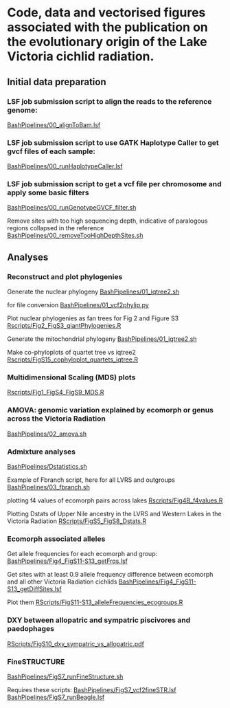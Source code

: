 # Code, data and vectorised figures associated with the publication on the evolutionary origin of the Lake Victoria cichlid radiation.

## Initial data preparation
### LSF job submission script to align the reads to the reference genome:
[BashPipelines/00_alignToBam.lsf](https://github.com/joanam/VictoriaRegionSuperflock/blob/main/BashPipelines/00_alignToBam.lsf)

### LSF job submission script to use GATK Haplotype Caller to get gvcf files of each sample:
[BashPipelines/00_runHaplotypeCaller.lsf](https://github.com/joanam/VictoriaRegionSuperflock/blob/main/BashPipelines/00_runHaplotypeCaller.lsf)

### LSF job submission script to get a vcf file per chromosome and apply some basic filters
[BashPipelines/00_runGenotypeGVCF_filter.sh](https://github.com/joanam/VictoriaRegionSuperflock/blob/main/BashPipelines/00_runGenotypeGVCF_filter.sh)

Remove sites with too high sequencing depth, indicative of paralogous regions collapsed in the reference
[BashPipelines/00_removeTooHighDepthSites.sh](https://github.com/joanam/VictoriaRegionSuperflock/blob/main/BashPipelines/00_removeTooHighDepthSites.sh)


## Analyses

### Reconstruct and plot phylogenies 

Generate the nuclear phylogeny
[BashPipelines/01_iqtree2.sh](https://github.com/joanam/VictoriaRegionSuperflock/blob/main/BashPipelines/01_iqtree2.sh)

for file conversion
[BashPipelines/01_vcf2phylip.py](https://github.com/joanam/VictoriaRegionSuperflock/blob/main/BashPipelines/01_vcf2phylip.py)


Plot nuclear phylogenies as fan trees for Fig 2 and Figure S3
[Rscripts/Fig2_FigS3_giantPhylogenies.R](https://github.com/joanam/VictoriaRegionSuperflock/blob/main/Rscripts/Fig2_FigS3_giantPhylogenies.R)


Generate the mitochondrial phylogeny
[BashPipelines/01_iqtree2.sh](https://github.com/joanam/VictoriaRegionSuperflock/blob/main/BashPipelines/01_iqtree2.sh)


Make co-phyloplots of quartet tree vs iqtree2
[Rscripts/FigS15_cophyloplot_quartets_iqtree.R](https://github.com/joanam/VictoriaRegionSuperflock/blob/main/Rscripts/FigS15_cophyloplot_quartets_iqtree.R)


### Multidimensional Scaling (MDS) plots
[Rscripts/Fig1_FigS4_FigS9_MDS.R](https://github.com/joanam/VictoriaRegionSuperflock/blob/main/Rscripts/Fig1_FigS4_FigS9_MDS.R)

### AMOVA: genomic variation explained by ecomorph or genus across the Victoria Radiation
[BashPipelines/02_amova.sh](https://github.com/joanam/VictoriaRegionSuperflock/blob/main/BashPipelines/02_amova.sh)


### Admixture analyses
[BashPipelines/Dstatistics.sh](https://github.com/joanam/VictoriaRegionSuperflock/blob/main/BashPipelines/Dstatistics.sh)

Example of Fbranch script, here for all LVRS and outgroups
[BashPipelines/03_fbranch.sh](https://github.com/joanam/VictoriaRegionSuperflock/blob/main/BashPipelines/03_fbranch.sh)

plotting f4 values of ecomorph pairs across lakes
[Rscripts/Fig4B_f4values.R](https://github.com/joanam/VictoriaRegionSuperflock/blob/main/Rscripts/Fig4B_f4values.R)

Plotting Dstats of Upper Nile ancestry in the LVRS and Western Lakes in the Victoria Radiation
[RScripts/FigS5_FigS8_Dstats.R](https://github.com/joanam/VictoriaRegionSuperflock/blob/main/Rscripts/FigS5_FigS8_Dstats.R)


### Ecomorph associated alleles

Get allele frequencies for each ecomorph and group:
[BashPipelines/Fig4_FigS11-S13_getFrqs.lsf](https://github.com/joanam/VictoriaRegionSuperflock/blob/main/BashPipelines/Fig4_FigS11-S13_getFrqs.lsf)

Get sites with at least 0.9 allele frequency difference between ecomorph and all other Victoria Radiation cichlids
[BashPipelines/Fig4_FigS11-S13_getDiffSites.lsf](https://github.com/joanam/VictoriaRegionSuperflock/blob/main/BashPipelines/Fig4_FigS11-S13_getDiffSites.lsf)

Plot them
[RScripts/FigS11-S13_alleleFrequencies_ecogroups.R](https://github.com/joanam/VictoriaRegionSuperflock/blob/main/Rscripts/S13_alleleFrequencies_ecogroups.R)


### DXY between allopatric and sympatric piscivores and paedophages
[RScripts/FigS10_dxy_sympatric_vs_allopatric.pdf](https://github.com/joanam/VictoriaRegionSuperflock/blob/main/Rscripts/FigS10_dxy_sympatric_vs_allopatric.pdf)

### FineSTRUCTURE
[BashPipelines/FigS7_runFineStructure.sh](https://github.com/joanam/VictoriaRegionSuperflock/blob/main/BashPipelines/FigS7_runFineStructure.sh)

Requires these scripts:
[BashPipelines/FigS7_vcf2fineSTR.lsf](https://github.com/joanam/VictoriaRegionSuperflock/blob/main/BashPipelines/FigS7_vcf2fineSTR.lsf)
[BashPipelines/FigS7_runBeagle.lsf](https://github.com/joanam/VictoriaRegionSuperflock/blob/main/BashPipelines/FigS7_runBeagle.lsf)


